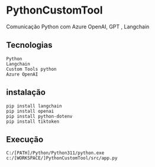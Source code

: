 # PythonCustomTool
Comunicação Python com Azure OpenAI, GPT , Langchain

## Tecnologias

```
Python
Langchain
Custom Tools python
Azure OpenAI
```


## instalação

```
pip install langchain
pip install openai
pip install python-dotenv
pip install tiktoken

```

## Execução

```
C:/[PATH]/Python/Python311/python.exe c:/[WORKSPACE/]PythonCustomTool/src/app.py
```
